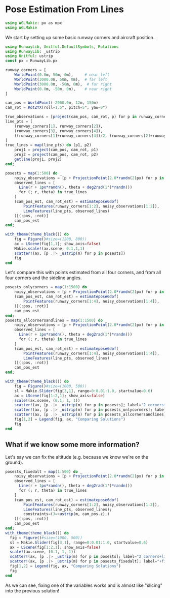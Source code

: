 # Pose Estimation From Lines

```julia (editor=true, logging=false, output=true)
using WGLMakie: px as mpx
using WGLMakie
```
We start by setting up some basic runway corners and aircraft position.

```julia (editor=true, logging=false, output=true)
using RunwayLib, Unitful.DefaultSymbols, Rotations
using RunwayLib: _ustrip
using Unitful: ustrip
const px = RunwayLib.px

runway_corners = [
    WorldPoint(0.0m, 50m, 0m),     # near left
    WorldPoint(3000.0m, 50m, 0m),  # far left
    WorldPoint(3000.0m, -50m, 0m),  # far right
    WorldPoint(0.0m, -50m, 0m),    # near right
]

cam_pos = WorldPoint(-2000.0m, 12m, 150m)
cam_rot = RotZYX(roll=1.5°, pitch=5°, yaw=0°)

true_observations = [project(cam_pos, cam_rot, p) for p in runway_corners]
line_pts = [
    (runway_corners[1], runway_corners[2]),
    (runway_corners[3], runway_corners[4]),
    ((runway_corners[1]+runway_corners[4])/2, (runway_corners[2]+runway_corners[3])/2),
]
true_lines = map(line_pts) do (p1, p2)
    proj1 = project(cam_pos, cam_rot, p1)
    proj2 = project(cam_pos, cam_rot, p2)
    getline(proj1, proj2)
end;
```
```julia (editor=true, logging=false, output=true)
posests = map(1:500) do _
    noisy_observations = [p + ProjectionPoint(2.0*randn(2)px) for p in true_observations]
    observed_lines = [
      Line(r + 1px*randn(), theta + deg2rad(1°)*randn())
      for (; r, theta) in true_lines
    ]
    (cam_pos_est, cam_rot_est) = estimatepose6dof(
        PointFeatures(runway_corners[1:2], noisy_observations[1:2]),
        LineFeatures(line_pts, observed_lines)
    )[(:pos, :rot)]
    cam_pos_est
end;
```
```julia (editor=true, logging=false, output=true)
with_theme(theme_black()) do
    fig = Figure()#size=(1200, 800))
    ax = LScene(fig[1,1]; show_axis=false)
    Makie.scale!(ax.scene, 0.1,1,1)
    scatter!(ax, [p .|> _ustrip(m) for p in posests])
    fig
end
```
Let's compare this with points estimated from all four corners, and from all four corners and the sideline angles.

```julia (editor=true, logging=false, output=true)
posests_onlycorners = map(1:1500) do _
    noisy_observations = [p + ProjectionPoint(2.0*randn(2)px) for p in true_observations]
    (cam_pos_est, cam_rot_est) = estimatepose6dof(
        PointFeatures(runway_corners[1:4], noisy_observations[1:4]),
    )[(:pos, :rot)]
    cam_pos_est
end;
posests_allcornersandlines = map(1:1500) do _
    noisy_observations = [p + ProjectionPoint(2.0*randn(2)px) for p in true_observations]
    observed_lines = [
      Line(r + 1px*randn(), theta + deg2rad(1°)*randn())
      for (; r, theta) in true_lines
    ]
    (cam_pos_est, cam_rot_est) = estimatepose6dof(
        PointFeatures(runway_corners[1:4], noisy_observations[1:4]),
        LineFeatures(line_pts, observed_lines)
    )[(:pos, :rot)]
    cam_pos_est
end;

with_theme(theme_black()) do
    fig = Figure()#size=(1000, 500))
    sl = Makie.Slider(fig[3,1], range=0:0.01:1.0, startvalue=0.6)
    ax = LScene(fig[1:2,1]; show_axis=false)
    scale!(ax.scene, (0.1, 1, 1))
    scatter!(ax, [p .|> _ustrip(m) for p in posests]; label="2 corners+lines", alpha=sl.value)
    scatter!(ax, [p .|> _ustrip(m) for p in posests_onlycorners]; label="4 corners", alpha=sl.value)
    scatter!(ax, [p .|> _ustrip(m) for p in posests_allcornersandlines]; label="4 corners+lines", alpha=0.8)
    fig[1,2] = Legend(fig, ax, "Comparing Solutions")
    fig
end
```
## What if we know some more information?

Let's say we can fix the altitude (e.g. because we know we're on the ground).

```julia (editor=true, logging=false, output=true)
posests_fixedalt = map(1:500) do _
    noisy_observations = [p + ProjectionPoint(2.0*randn(2)px) for p in true_observations]
    observed_lines = [
      Line(r + 1px*randn(), theta + deg2rad(1°)*randn())
      for (; r, theta) in true_lines
    ]
    (cam_pos_est, cam_rot_est) = estimatepose6dof(
        PointFeatures(runway_corners[1:2], noisy_observations[1:2]),
        LineFeatures(line_pts, observed_lines);
        constraints=(3=>ustrip(m, cam_pos.z),)
    )[(:pos, :rot)]
    cam_pos_est
end;
with_theme(theme_black()) do
  fig = Figure()#size=(1000, 500))
  sl = Makie.Slider(fig[3,1], range=0:0.01:1.0, startvalue=0.6)
  ax = LScene(fig[1:2,1]; show_axis=false)
  scale!(ax.scene, (0.1, 1, 1))
  scatter!(ax, [p .|> _ustrip(m) for p in posests]; label="2 corners+lines", alpha=sl.value)
  scatter!(ax, [p .|> _ustrip(m) for p in posests_fixedalt]; label="+fixed altitude", alpha=0.6)
  fig[1,2] = Legend(fig, ax, "Comparing Solutions")
  fig
end
```
As we can see, fixing one of the variables works and is almost like "slicing" into the previous solution!

